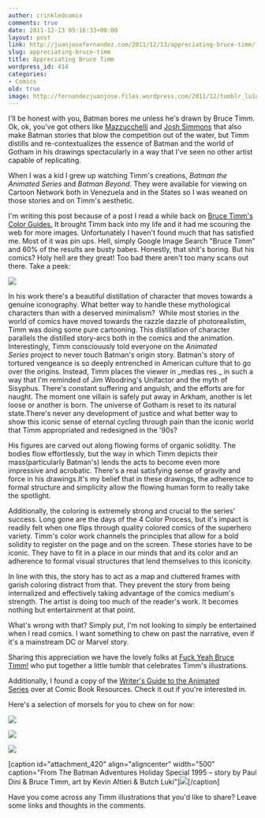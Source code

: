 ```yaml
---
author: crinkledcomix
comments: true
date: 2011-12-13 05:16:33+00:00
layout: post
link: http://juanjosefernandez.com/2011/12/13/appreciating-bruce-timm/
slug: appreciating-bruce-timm
title: Appreciating Bruce Timm
wordpress_id: 414
categories:
- Comics
old: true
image: http://fernandezjuanjose.files.wordpress.com/2011/12/tumblr_lu1u8xdi6b1r5jy79.jpeg
---
```


I'll be honest with you, Batman bores me unless he's drawn by Bruce Timm. Ok, ok, you've got others like [Mazzucchelli](http://en.wikipedia.org/wiki/Batman:_Year_One) and [Josh Simmons](http://www.joshuahallsimmons.com/batman.html) that also make Batman stories that blow the competition out of the water, but Timm distills and re-contextualizes the essence of Batman and the world of Gotham in his drawings spectacularly in a way that I've seen no other artist capable of replicating.
<!--more-->

When I was a kid I grew up watching Timm's creations, _Batman the Animated Series_ and _Batman Beyond_. They were available for viewing on Cartoon Network both in Venezuela and in the States so I was weaned on those stories and on Timm's aesthetic.

I'm writing this post because of a post I read a while back on [Bruce Timm's Color Guides.](http://comicscomicsmag.com/2010/05/bruce-timm-color-guide.html) It brought Timm back into my life and it had me scouring the web for more images. Unfortunately I haven't found much that has satisfied me. Most of it was pin ups. Hell, simply Google Image Search "Bruce Timm" and 60% of the results are busty babes. Honestly, that shit's boring. But his comics? Holy hell are they great! Too bad there aren't too many scans out there. Take a peek:

[![](http://fernandezjuanjose.files.wordpress.com/2011/12/tumblr_lu1u8xdi6b1r5jy79.jpeg)](http://fernandezjuanjose.files.wordpress.com/2011/12/tumblr_lu1u8xdi6b1r5jy79.jpeg)

In his work there's a beautiful distillation of character that moves towards a genuine iconography. What better way to handle these mythological characters than with a deserved minimalism?  While most stories in the world of comics have moved towards the razzle dazzle of photorealistim, Timm was doing some pure cartooning. This distillation of character parallels the distilled story-arcs both in the comics and the animation. Interestingly, Timm consciouusly told everyone on the _Animated Series_ project to never touch Batman's origin story. Batman's story of tortured vengeance is so deeply entrenched in American culture that to go over the origins. Instead, Timm places the viewer in _medias res _ in such a way that I'm reminded of Jim Woodring's Unifactor and the myth of Sisyphus. There's constant suffering and anguish, and the efforts are for naught. The moment one villain is safely put away in Arkham, another is let loose or another is born. The universe of Gotham is reset to its natural state.There's never any development of justice and what better way to show this iconic sense of eternal cycling through pain than the iconic world that Timm appropriated and redesigned in the '90s?

His figures are carved out along flowing forms of organic solidity. The bodies flow effortlessly, but the way in which Timm depicts their mass(particularly Batman's) lends the acts to become even more impressive and acrobatic. There's a real satisfying sense of gravity and force in his drawings.It's my belief that in these drawings, the adherence to formal structure and simplicity allow the flowing human form to really take the spotlight.

Additionally, the coloring is extremely strong and crucial to the series' success. Long gone are the days of the 4 Color Process, but it's impact is readily felt when one flips through quality colored comics of the superhero variety. Timm's color work channels the principles that allow for a bold solidity to register on the page and on the screen. These stories have to be iconic. They have to fit in a place in our minds that and its color and an adherence to formal visual structures that lend themselves to this iconicity.

In line with this, the story has to act as a map and cluttered frames with garish coloring distract from that. They prevent the story from being internalized and effectively taking advantage of the comics medium's strength. The artist is doing too much of the reader's work. It becomes nothing but entertainment at that point.

What's wrong with that? Simply put, I'm not looking to simply be entertained when I read comics. I want something to chew on past the narrative, even if it's a mainstream DC or Marvel story.

Sharing this appreciation we have the lovely folks at [Fuck Yeah Bruce Timm!](http://fuckyeahbrucetimm.tumblr.com/) who put together a little tumblr that celebrates Timm's illustrations.

Additionally, I found a copy of the [Writer's Guide to the Animated Series](http://robot6.comicbookresources.com/2009/12/peruse-the-writers-bible-for-batman-the-animated-series/) over at Comic Book Resources. Check it out if you're interested in.

Here's a selection of morsels for you to chew on for now:

[![](http://fernandezjuanjose.files.wordpress.com/2011/12/picture-11-e1323753217410.png)](http://fernandezjuanjose.files.wordpress.com/2011/12/picture-11.png)

[![](http://fernandezjuanjose.files.wordpress.com/2011/12/picture-2-e1323753275759.png)](http://fernandezjuanjose.files.wordpress.com/2011/12/picture-2.png)

[![](http://fernandezjuanjose.files.wordpress.com/2011/12/timm248.jpeg)](http://fernandezjuanjose.files.wordpress.com/2011/12/timm248.jpeg)

[caption id="attachment_420" align="aligncenter" width="500" caption="From The Batman Adventures Holiday Special 1995 – story by Paul Dini & Bruce Timm, art by Kevin Altieri & Butch Luki"][![](http://fernandezjuanjose.files.wordpress.com/2011/12/toast.jpeg)](http://fernandezjuanjose.files.wordpress.com/2011/12/toast.jpeg)[/caption]

Have you come across any Timm illustrations that you'd like to share? Leave some links and thoughts in the comments.
